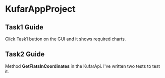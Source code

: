 # KufarAppProject
## Task1 Guide
Click Task1 button on the GUI and it shows required charts.
## Task2 Guide
Method __GetFlatsInCoordinates__ in the KufarApi. I've written two tests to test it.